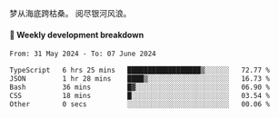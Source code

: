 梦从海底跨枯桑。
阅尽银河风浪。


#### 📝 Weekly development breakdown

<!--START_SECTION:waka-->

```txt
From: 31 May 2024 - To: 07 June 2024

TypeScript   6 hrs 25 mins   ██████████████████▒░░░░░░   72.77 %
JSON         1 hr 28 mins    ████▒░░░░░░░░░░░░░░░░░░░░   16.73 %
Bash         36 mins         █▓░░░░░░░░░░░░░░░░░░░░░░░   06.90 %
CSS          18 mins         █░░░░░░░░░░░░░░░░░░░░░░░░   03.54 %
Other        0 secs          ░░░░░░░░░░░░░░░░░░░░░░░░░   00.06 %
```

<!--END_SECTION:waka-->




